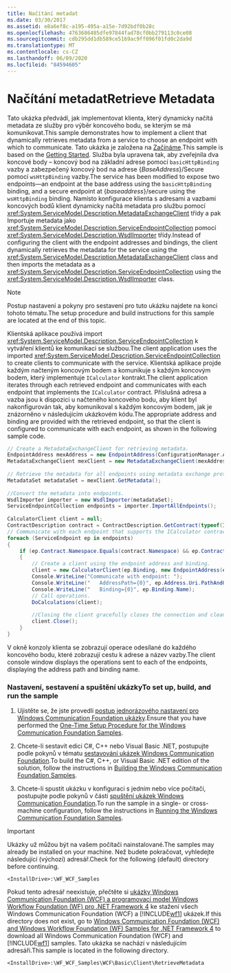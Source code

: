 ```yaml
---
title: Načítání metadat
ms.date: 03/30/2017
ms.assetid: e8a6ef8c-a195-495a-a15e-7d92bdf0b28c
ms.openlocfilehash: 4763686485dfe97844fad78cf0bb279113c0ce08
ms.sourcegitcommit: cdb295dd1db589ce5169ac9ff096f01fd0c2da9d
ms.translationtype: MT
ms.contentlocale: cs-CZ
ms.lasthandoff: 06/09/2020
ms.locfileid: "84594605"
---
```

# <a name="retrieve-metadata"></a><span data-ttu-id="8086e-102">Načítání metadat</span><span class="sxs-lookup"><span data-stu-id="8086e-102">Retrieve Metadata</span></span>
<span data-ttu-id="8086e-103">Tato ukázka předvádí, jak implementovat klienta, který dynamicky načítá metadata ze služby pro výběr koncového bodu, se kterým se má komunikovat.</span><span class="sxs-lookup"><span data-stu-id="8086e-103">This sample demonstrates how to implement a client that dynamically retrieves metadata from a service to choose an endpoint with which to communicate.</span></span> <span data-ttu-id="8086e-104">Tato ukázka je založena na [Začínáme](getting-started-sample.md).</span><span class="sxs-lookup"><span data-stu-id="8086e-104">This sample is based on the [Getting Started](getting-started-sample.md).</span></span> <span data-ttu-id="8086e-105">Služba byla upravena tak, aby zveřejnila dva koncové body – koncový bod na základní adrese pomocí `basicHttpBinding` vazby a zabezpečený koncový bod na adrese {*BaseAddress*}/Secure pomocí `wsHttpBinding` vazby.</span><span class="sxs-lookup"><span data-stu-id="8086e-105">The service has been modified to expose two endpoints—an endpoint at the base address using the `basicHttpBinding` binding, and a secure endpoint at {*baseaddress*}/secure using the `wsHttpBinding` binding.</span></span> <span data-ttu-id="8086e-106">Namísto konfigurace klienta s adresami a vazbami koncových bodů klient dynamicky načítá metadata pro službu pomocí <xref:System.ServiceModel.Description.MetadataExchangeClient> třídy a pak Importuje metadata jako <xref:System.ServiceModel.Description.ServiceEndpointCollection> pomocí <xref:System.ServiceModel.Description.WsdlImporter> třídy.</span><span class="sxs-lookup"><span data-stu-id="8086e-106">Instead of configuring the client with the endpoint addresses and bindings, the client dynamically retrieves the metadata for the service using the <xref:System.ServiceModel.Description.MetadataExchangeClient> class and then imports the metadata as a <xref:System.ServiceModel.Description.ServiceEndpointCollection> using the <xref:System.ServiceModel.Description.WsdlImporter> class.</span></span>  
  
> [!NOTE]
> <span data-ttu-id="8086e-107">Postup nastavení a pokyny pro sestavení pro tuto ukázku najdete na konci tohoto tématu.</span><span class="sxs-lookup"><span data-stu-id="8086e-107">The setup procedure and build instructions for this sample are located at the end of this topic.</span></span>  
  
 <span data-ttu-id="8086e-108">Klientská aplikace používá import <xref:System.ServiceModel.Description.ServiceEndpointCollection> k vytváření klientů ke komunikaci se službou.</span><span class="sxs-lookup"><span data-stu-id="8086e-108">The client application uses the imported <xref:System.ServiceModel.Description.ServiceEndpointCollection> to create clients to communicate with the service.</span></span> <span data-ttu-id="8086e-109">Klientská aplikace projde každým načteným koncovým bodem a komunikuje s každým koncovým bodem, který implementuje `ICalculator` kontrakt.</span><span class="sxs-lookup"><span data-stu-id="8086e-109">The client application iterates through each retrieved endpoint and communicates with each endpoint that implements the `ICalculator` contract.</span></span> <span data-ttu-id="8086e-110">Příslušná adresa a vazba jsou k dispozici u načteného koncového bodu, aby klient byl nakonfigurován tak, aby komunikoval s každým koncovým bodem, jak je znázorněno v následujícím ukázkovém kódu.</span><span class="sxs-lookup"><span data-stu-id="8086e-110">The appropriate address and binding are provided with the retrieved endpoint, so that the client is configured to communicate with each endpoint, as shown in the following sample code.</span></span>  
  
```csharp
// Create a MetadataExchangeClient for retrieving metadata.  
EndpointAddress mexAddress = new EndpointAddress(ConfigurationManager.AppSettings["mexAddress"]);  
MetadataExchangeClient mexClient = new MetadataExchangeClient(mexAddress);  
  
// Retrieve the metadata for all endpoints using metadata exchange protocol (mex).  
MetadataSet metadataSet = mexClient.GetMetadata();  
  
//Convert the metadata into endpoints.  
WsdlImporter importer = new WsdlImporter(metadataSet);  
ServiceEndpointCollection endpoints = importer.ImportAllEndpoints();  
  
CalculatorClient client = null;  
ContractDescription contract = ContractDescription.GetContract(typeof(ICalculator));  
// Communicate with each endpoint that supports the ICalculator contract.  
foreach (ServiceEndpoint ep in endpoints)  
{  
    if (ep.Contract.Namespace.Equals(contract.Namespace) && ep.Contract.Name.Equals(contract.Name))  
    {  
        // Create a client using the endpoint address and binding.  
        client = new CalculatorClient(ep.Binding, new EndpointAddress(ep.Address.Uri));  
        Console.WriteLine("Communicate with endpoint: ");  
        Console.WriteLine("   AddressPath={0}", ep.Address.Uri.PathAndQuery);  
        Console.WriteLine("   Binding={0}", ep.Binding.Name);  
        // Call operations.  
        DoCalculations(client);  
  
        //Closing the client gracefully closes the connection and cleans up resources.  
        client.Close();  
    }  
}  
```  
  
 <span data-ttu-id="8086e-111">V okně konzoly klienta se zobrazují operace odesílané do každého koncového bodu, které zobrazují cestu k adrese a název vazby.</span><span class="sxs-lookup"><span data-stu-id="8086e-111">The client console window displays the operations sent to each of the endpoints, displaying the address path and binding name.</span></span>  
  
### <a name="to-set-up-build-and-run-the-sample"></a><span data-ttu-id="8086e-112">Nastavení, sestavení a spuštění ukázky</span><span class="sxs-lookup"><span data-stu-id="8086e-112">To set up, build, and run the sample</span></span>  
  
1. <span data-ttu-id="8086e-113">Ujistěte se, že jste provedli [postup jednorázového nastavení pro Windows Communication Foundation ukázky](one-time-setup-procedure-for-the-wcf-samples.md).</span><span class="sxs-lookup"><span data-stu-id="8086e-113">Ensure that you have performed the [One-Time Setup Procedure for the Windows Communication Foundation Samples](one-time-setup-procedure-for-the-wcf-samples.md).</span></span>  
  
2. <span data-ttu-id="8086e-114">Chcete-li sestavit edici C#, C++ nebo Visual Basic .NET, postupujte podle pokynů v tématu [sestavování ukázek Windows Communication Foundation](building-the-samples.md).</span><span class="sxs-lookup"><span data-stu-id="8086e-114">To build the C#, C++, or Visual Basic .NET edition of the solution, follow the instructions in [Building the Windows Communication Foundation Samples](building-the-samples.md).</span></span>  
  
3. <span data-ttu-id="8086e-115">Chcete-li spustit ukázku v konfiguraci s jedním nebo více počítači, postupujte podle pokynů v části [spuštění ukázek Windows Communication Foundation](running-the-samples.md).</span><span class="sxs-lookup"><span data-stu-id="8086e-115">To run the sample in a single- or cross-machine configuration, follow the instructions in [Running the Windows Communication Foundation Samples](running-the-samples.md).</span></span>  
  
> [!IMPORTANT]
> <span data-ttu-id="8086e-116">Ukázky už můžou být na vašem počítači nainstalované.</span><span class="sxs-lookup"><span data-stu-id="8086e-116">The samples may already be installed on your machine.</span></span> <span data-ttu-id="8086e-117">Než budete pokračovat, vyhledejte následující (výchozí) adresář.</span><span class="sxs-lookup"><span data-stu-id="8086e-117">Check for the following (default) directory before continuing.</span></span>  
>
> `<InstallDrive>:\WF_WCF_Samples`  
>
> <span data-ttu-id="8086e-118">Pokud tento adresář neexistuje, přečtěte si [ukázky Windows Communication Foundation (WCF) a programovací model Windows Workflow Foundation (WF) pro .NET Framework 4](https://www.microsoft.com/download/details.aspx?id=21459) ke stažení všech Windows Communication Foundation (WCF) a [!INCLUDE[wf1](../../../../includes/wf1-md.md)] ukázek.</span><span class="sxs-lookup"><span data-stu-id="8086e-118">If this directory does not exist, go to [Windows Communication Foundation (WCF) and Windows Workflow Foundation (WF) Samples for .NET Framework 4](https://www.microsoft.com/download/details.aspx?id=21459) to download all Windows Communication Foundation (WCF) and [!INCLUDE[wf1](../../../../includes/wf1-md.md)] samples.</span></span> <span data-ttu-id="8086e-119">Tato ukázka se nachází v následujícím adresáři.</span><span class="sxs-lookup"><span data-stu-id="8086e-119">This sample is located in the following directory.</span></span>  
>
> `<InstallDrive>:\WF_WCF_Samples\WCF\Basic\Client\RetrieveMetadata`  
